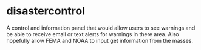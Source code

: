 disastercontrol
===============

A control and information panel that would allow users to see warnings and be able to receive email or text alerts for warnings in there area. Also hopefully allow FEMA and NOAA to input get information from the masses.